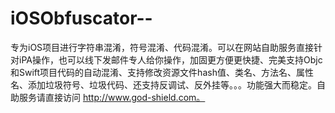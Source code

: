 # iOSObfuscator--
专为iOS项目进行字符串混淆，符号混淆、代码混淆。可以在网站自助服务直接针对iPA操作，也可以线下发邮件专人给你操作，加固更方便更快捷、完美支持Objc和Swift项目代码的自动混淆、支持修改资源文件hash值、类名、方法名、属性名、添加垃圾符号、垃圾代码、还支持反调试、反外挂等。。。功能强大而稳定。自助服务请直接访问 http://www.god-shield.com。
